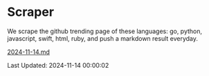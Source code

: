 # Scraper

We scrape the github trending page of these languages: go, python, javascript, swift, html, ruby, and push a markdown result everyday.

[2024-11-14.md](https://github.com/henson/Scraper/blob/master/2024-11-14.md)

Last Updated: 2024-11-14 00:00:02